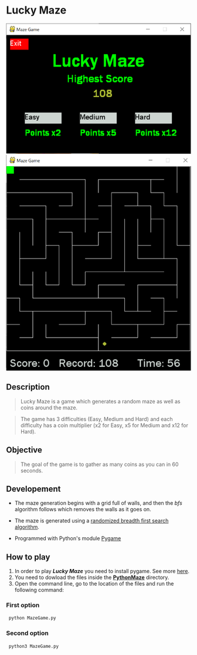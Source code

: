 # Lucky Maze

![menu](https://github.com/DonaldoAyala/Maze_Game/blob/master/.images/menu.png)
![in_game](https://github.com/DonaldoAyala/Maze_Game/blob/master/.images/in_game.png)


## Description

> Lucky Maze is a game which generates a random maze as well as coins around the maze.

> The game has 3 difficulties (Easy, Medium and Hard) and each difficulty has a coin multiplier (x2 for Easy,  x5 for Medium and x12 for Hard).


## Objective

> The goal of the game is to gather as many coins as you can in 60 seconds.


## Developement
* The maze generation begins with a grid full of walls, and then the *bfs* algorithm follows which removes the walls as it goes on.

* The maze is generated using a [randomized breadth first search algorithm](https://en.wikipedia.org/wiki/Maze_generation_algorithm#Randomized_depth-first_search). 

* Programmed with Python's module [Pygame](https://www.pygame.org/wiki/about)

## How to play
1) In order to play ***Lucky Maze***  you need to install pygame. See more [here](https://www.pygame.org/wiki/GettingStarted).
2) You need to dowload the files inside the **[PythonMaze](https://github.com/DonaldoAyala/Maze_Game/tree/master/PythonMaze)** directory.
3) Open the command line, go to the location of the files and run the following command:

### First option
``` bash
 python MazeGame.py
```
### Second option
``` bash
 python3 MazeGame.py
```

